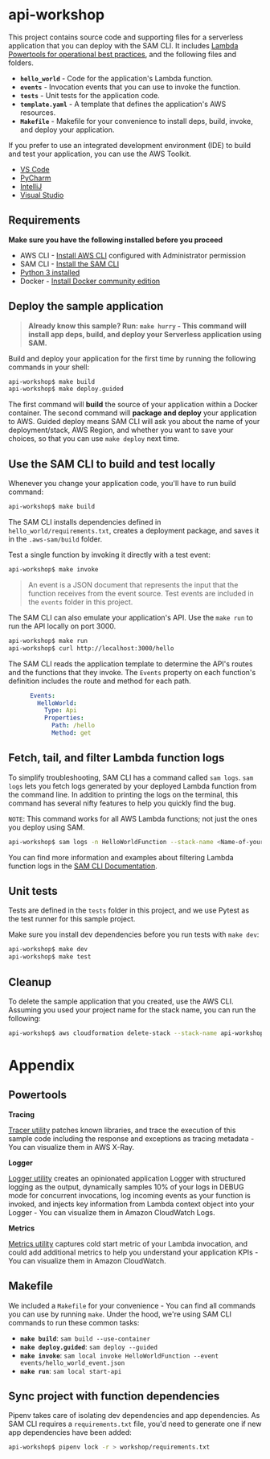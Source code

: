# api-workshop

This project contains source code and supporting files for a serverless application that you can deploy with the SAM CLI. It includes [Lambda Powertools for operational best practices](https://github.com/awslabs/aws-lambda-powertools-python), and the following files and folders.

- **`hello_world`** - Code for the application's Lambda function.
- **`events`** - Invocation events that you can use to invoke the function.
- **`tests`** - Unit tests for the application code. 
- **`template.yaml`** - A template that defines the application's AWS resources.
- **`Makefile`** - Makefile for your convenience to install deps, build, invoke, and deploy your application.

If you prefer to use an integrated development environment (IDE) to build and test your application, you can use the AWS Toolkit.  

* [VS Code](https://docs.aws.amazon.com/toolkit-for-vscode/latest/userguide/welcome.html)
* [PyCharm](https://docs.aws.amazon.com/toolkit-for-jetbrains/latest/userguide/welcome.html)
* [IntelliJ](https://docs.aws.amazon.com/toolkit-for-jetbrains/latest/userguide/welcome.html)
* [Visual Studio](https://docs.aws.amazon.com/toolkit-for-visual-studio/latest/user-guide/welcome.html)

## Requirements

**Make sure you have the following installed before you proceed**

* AWS CLI - [Install AWS CLI](https://docs.aws.amazon.com/cli/latest/userguide/cli-chap-install.html) configured with Administrator permission
* SAM CLI - [Install the SAM CLI](https://docs.aws.amazon.com/serverless-application-model/latest/developerguide/serverless-sam-cli-install.html)
* [Python 3 installed](https://www.python.org/downloads/)
* Docker - [Install Docker community edition](https://hub.docker.com/search/?type=edition&offering=community)

## Deploy the sample application

> **Already know this sample? Run: `make hurry` - This command will install app deps, build, and deploy your Serverless application using SAM.**

Build and deploy your application for the first time by running the following commands in your shell:

```bash
api-workshop$ make build
api-workshop$ make deploy.guided
```

The first command will **build** the source of your application within a Docker container. The second command will **package and deploy** your application to AWS. Guided deploy means SAM CLI will ask you about the name of your deployment/stack, AWS Region, and whether you want to save your choices, so that you can use `make deploy` next time.

## Use the SAM CLI to build and test locally

Whenever you change your application code, you'll have to run build command:

```bash
api-workshop$ make build
```

The SAM CLI installs dependencies defined in `hello_world/requirements.txt`, creates a deployment package, and saves it in the `.aws-sam/build` folder.

Test a single function by invoking it directly with a test event:

```bash
api-workshop$ make invoke
```

> An event is a JSON document that represents the input that the function receives from the event source. Test events are included in the `events` folder in this project.

The SAM CLI can also emulate your application's API. Use the `make run` to run the API locally on port 3000.

```bash
api-workshop$ make run
api-workshop$ curl http://localhost:3000/hello
```

The SAM CLI reads the application template to determine the API's routes and the functions that they invoke. The `Events` property on each function's definition includes the route and method for each path.

```yaml
      Events:
        HelloWorld:
          Type: Api
          Properties:
            Path: /hello
            Method: get
```

## Fetch, tail, and filter Lambda function logs

To simplify troubleshooting, SAM CLI has a command called `sam logs`. `sam logs` lets you fetch logs generated by your deployed Lambda function from the command line. In addition to printing the logs on the terminal, this command has several nifty features to help you quickly find the bug.

`NOTE`: This command works for all AWS Lambda functions; not just the ones you deploy using SAM.

```bash
api-workshop$ sam logs -n HelloWorldFunction --stack-name <Name-of-your-deployed-stack> --tail
```

You can find more information and examples about filtering Lambda function logs in the [SAM CLI Documentation](https://docs.aws.amazon.com/serverless-application-model/latest/developerguide/serverless-sam-cli-logging.html).

## Unit tests

Tests are defined in the `tests` folder in this project, and we use Pytest as the test runner for this sample project.

Make sure you install dev dependencies before you run tests with `make dev`:

```bash
api-workshop$ make dev
api-workshop$ make test
```

## Cleanup

To delete the sample application that you created, use the AWS CLI. Assuming you used your project name for the stack name, you can run the following:

```bash
api-workshop$ aws cloudformation delete-stack --stack-name api-workshop
```

# Appendix

## Powertools

**Tracing**

[Tracer utility](https://awslabs.github.io/aws-lambda-powertools-python/core/tracer/) patches known libraries, and trace the execution of this sample code including the response and exceptions as tracing metadata - You can visualize them in AWS X-Ray.

**Logger**

[Logger utility](https://awslabs.github.io/aws-lambda-powertools-python/core/logger/) creates an opinionated application Logger with structured logging as the output, dynamically samples 10% of your logs in DEBUG mode for concurrent invocations, log incoming events as your function is invoked, and injects key information from Lambda context object into your Logger - You can visualize them in Amazon CloudWatch Logs.

**Metrics**

[Metrics utility](https://awslabs.github.io/aws-lambda-powertools-python/core/metrics/) captures cold start metric of your Lambda invocation, and could add additional metrics to help you understand your application KPIs - You can visualize them in Amazon CloudWatch.

## Makefile

We included a `Makefile` for your convenience - You can find all commands you can use by running `make`. Under the hood, we're using SAM CLI commands to run these common tasks:

* **`make build`**: `sam build --use-container`
* **`make deploy.guided`**: `sam deploy --guided`
* **`make invoke`**: `sam local invoke HelloWorldFunction --event events/hello_world_event.json`
* **`make run`**: `sam local start-api`

## Sync project with function dependencies

Pipenv takes care of isolating dev dependencies and app dependencies. As SAM CLI requires a `requirements.txt` file, you'd need to generate one if new app dependencies have been added:

```bash
api-workshop$ pipenv lock -r > workshop/requirements.txt
```
